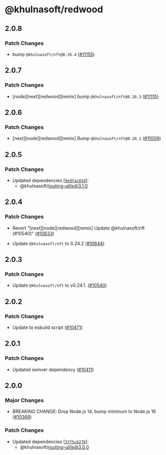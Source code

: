 # @khulnasoft/redwood

## 2.0.8

### Patch Changes

- bump `@khulnasoft/nft@0.26.4` ([#11155](https://github.com/khulnasoft/devship/pull/11155))

## 2.0.7

### Patch Changes

- [node][next][redwood][remix] bump `@khulnasoft/nft@0.26.3` ([#11115](https://github.com/khulnasoft/devship/pull/11115))

## 2.0.6

### Patch Changes

- [next][node][redwood][remix] Bump `@khulnasoft/nft@0.26.1` ([#11009](https://github.com/khulnasoft/devship/pull/11009))

## 2.0.5

### Patch Changes

- Updated dependencies [[`9e9fac019`](https://github.com/khulnasoft/devship/commit/9e9fac0191cb1428ac9e5479c3d5c8afd7b7d357)]:
  - @khulnasoft/routing-utils@3.1.0

## 2.0.4

### Patch Changes

- Revert "[next][node][redwood][remix] Update @khulnasoft/nft (#10540)" ([#10633](https://github.com/khulnasoft/devship/pull/10633))

- Update `@khulnasoft/nft` to 0.24.2 ([#10644](https://github.com/khulnasoft/devship/pull/10644))

## 2.0.3

### Patch Changes

- Update `@khulnasoft/nft` to v0.24.1. ([#10540](https://github.com/khulnasoft/devship/pull/10540))

## 2.0.2

### Patch Changes

- Update to esbuild script ([#10471](https://github.com/khulnasoft/devship/pull/10471))

## 2.0.1

### Patch Changes

- Updated semver dependency ([#10411](https://github.com/khulnasoft/devship/pull/10411))

## 2.0.0

### Major Changes

- BREAKING CHANGE: Drop Node.js 14, bump minimum to Node.js 16 ([#10369](https://github.com/khulnasoft/devship/pull/10369))

### Patch Changes

- Updated dependencies [[`37f5c6270`](https://github.com/khulnasoft/devship/commit/37f5c6270058336072ca733673ea72dd6c56bd6a)]:
  - @khulnasoft/routing-utils@3.0.0
